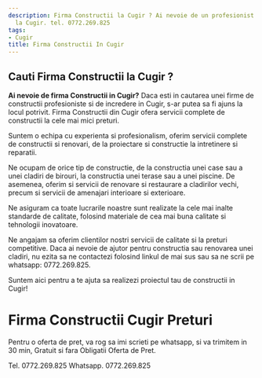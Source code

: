 ```yaml
---
description: Firma Constructii la Cugir ? Ai nevoie de un profesionist in Firma Constructii
  la Cugir. tel. 0772.269.825
tags:
- Cugir
title: Firma Constructii In Cugir
---
```



## Cauti Firma Constructii la Cugir ?


<b>Ai nevoie de firma Constructii in Cugir?</b> Daca esti in cautarea unei firme de constructii profesioniste si de incredere in Cugir, s-ar putea sa fi ajuns la locul potrivit. Firma Constructii din Cugir ofera servicii complete de constructii la cele mai mici preturi. 

Suntem o echipa cu experienta si profesionalism, oferim servicii complete de constructii si renovari, de la proiectare si constructie la intretinere si reparatii. 

Ne ocupam de orice tip de constructie, de la constructia unei case sau a unei cladiri de birouri, la constructia unei terase sau a unei piscine. De asemenea, oferim si servicii de renovare si restaurare a cladirilor vechi, precum si servicii de amenajari interioare si exterioare. 

Ne asiguram ca toate lucrarile noastre sunt realizate la cele mai inalte standarde de calitate, folosind materiale de cea mai buna calitate si tehnologii inovatoare. 

Ne angajam sa oferim clientilor nostri servicii de calitate si la preturi competitive. Daca ai nevoie de ajutor pentru constructia sau renovarea unei cladiri, nu ezita sa ne contactezi folosind linkul de mai sus sau sa ne scrii pe whatsapp: 0772.269.825. 

Suntem aici pentru a te ajuta sa realizezi proiectul tau de constructii in Cugir!

# Firma Constructii Cugir Preturi
Pentru o oferta de pret, va rog sa imi scrieti pe whatsapp, si va trimitem in 30 min, Gratuit si fara Obligatii Oferta de Pret.

Tel. 0772.269.825
Whatsapp. 0772.269.825